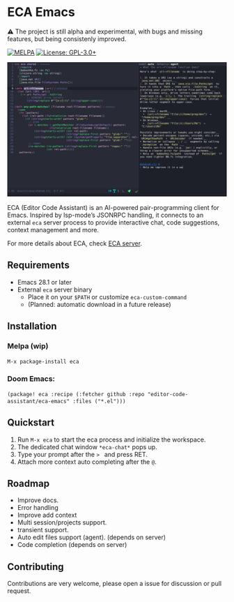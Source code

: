 # ECA Emacs

:warning: The project is still alpha and experimental, with bugs and missing features, but being consistenly improved.

[![MELPA](https://melpa.org/packages/eca-emacs-badge.svg)](https://melpa.org/#/eca-emacs)
[![License: GPL-3.0+](https://img.shields.io/badge/License-GPLv3+-blue.svg)](https://www.gnu.org/licenses/gpl-3.0.html)

![demo](./demo.png)

ECA (Editor Code Assistant) is an AI-powered pair-programming client for Emacs.
Inspired by lsp-mode’s JSONRPC handling, it connects to an external `eca` server process to provide interactive chat, code suggestions, context management and more.

For more details about ECA, check [ECA server](https://github.com/eca/eca).

## Requirements

- Emacs 28.1 or later
- External `eca` server binary
  - Place it on your `$PATH` or customize `eca-custom-command`
  - (Planned: automatic download in a future release)

## Installation

### Melpa (wip)

```
M-x package-install eca
```

### Doom Emacs:

```elisp
(package! eca :recipe (:fetcher github :repo "editor-code-assistant/eca-emacs" :files ("*.el")))
```

## Quickstart

1. Run `M-x eca` to start the eca process and initialize the workspace.
2. The dedicated chat window `*eca-chat*` pops up.
3. Type your prompt after the `> ` and press RET.
4. Attach more context auto completing after the `@`.

## Roadmap

- Improve docs.
- Error handling
- Improve add context 
- Multi session/projects support.
- transient support.
- Auto edit files support (agent). (depends on server)
- Code completion (depends on server)

## Contributing

Contributions are very welcome, please open a issue for discussion or pull request.
